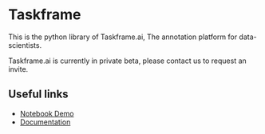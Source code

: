 # Taskframe

This is the python library of Taskframe.ai, The annotation platform for data-scientists.

Taskframe.ai is currently in private beta, please contact us to request an invite.

## Useful links

* [Notebook Demo](docs/Demo.ipynb)
* [Documentation](docs/Documentation.md)

